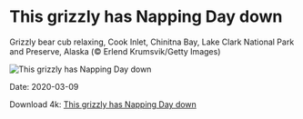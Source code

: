 # This grizzly has Napping Day down

Grizzly bear cub relaxing, Cook Inlet, Chinitna Bay, Lake Clark National Park and Preserve, Alaska (© Erlend Krumsvik/Getty Images)

![This grizzly has Napping Day down](https://bing.com/th?id=OHR.SnoozyTheBear_EN-US2658340968_UHD.jpg&rf=LaDigue_UHD.jpg&pid=hp&w=1024&h=576)

Date: 2020-03-09

Download 4k: [This grizzly has Napping Day down](https://bing.com/th?id=OHR.SnoozyTheBear_EN-US2658340968_UHD.jpg&rf=LaDigue_UHD.jpg&pid=hp&w=3840&h=2160)

